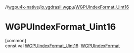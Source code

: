 //[wgpu4k-native](../../index.md)/[io.ygdrasil.wgpu](index.md)/[WGPUIndexFormat_Uint16](-w-g-p-u-index-format_-uint16.md)

# WGPUIndexFormat_Uint16

[common]\
const val [WGPUIndexFormat_Uint16](-w-g-p-u-index-format_-uint16.md): [WGPUIndexFormat](-w-g-p-u-index-format/index.md)
